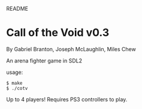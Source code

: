 README

# Call of the Void v0.3
By Gabriel Branton, Joseph McLaughlin, Miles Chew

An arena fighter game in SDL2

usage:
```
$ make
$ ./cotv
```
Up to 4 players!
Requires PS3 controllers to play.
